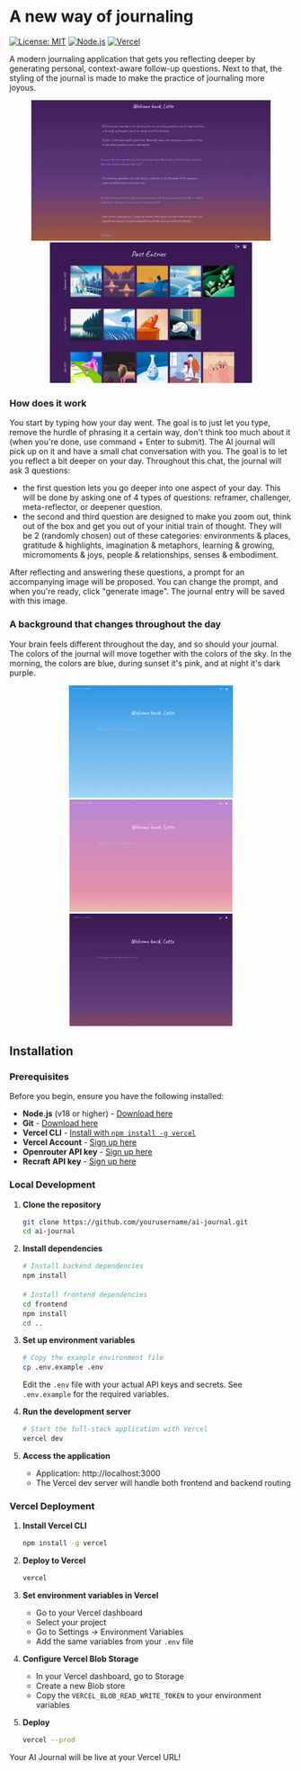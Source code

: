# A new way of journaling

[![License: MIT](https://img.shields.io/badge/License-MIT-yellow.svg)](https://opensource.org/licenses/MIT)
[![Node.js](https://img.shields.io/badge/Node.js-18+-green.svg)](https://nodejs.org/)
[![Vercel](https://img.shields.io/badge/Deployed%20on-Vercel-black.svg)](https://vercel.com/)

A modern journaling application that gets you reflecting deeper by generating personal, context-aware follow-up questions. Next to that, the styling of the journal is made to make the practice of journaling more joyous. 

<p align="center">
  <img src="assets/readme/new-entry-in-action.png" height="250"/>
  <img src="assets/readme/past-entries-view.jpeg" height="250"/>
</p>


### How does it work

You start by typing how your day went. The goal is to just let you type, remove the hurdle of phrasing it a certain way, don't think too much about it (when you're done, use command + Enter to submit).
The AI journal will pick up on it and have a small chat conversation with you. The goal is to let you reflect a bit deeper on your day. Throughout this chat, the journal will ask 3 questions:
- the first question lets you go deeper into one aspect of your day. This will be done by asking one of 4 types of questions: reframer, challenger, meta-reflector, or deepener question.
- the second and third question are designed to make you zoom out, think out of the box and get you out of your initial train of thought. They will be 2 (randomly chosen) out of these categories: environments & places, gratitude & highlights, imagination & metaphors, learning & growing, micromoments & joys, people & relationships, senses & embodiment. 

After reflecting and answering these questions, a prompt for an accompanying image will be proposed. You can change the prompt, and when you're ready, click "generate image". The journal entry will be saved with this image.

### A background that changes throughout the day

Your brain feels different throughout the day, and so should your journal. The colors of the journal will move together with the colors of the sky. In the morning, the colors are blue, during sunset it's pink, and at night it's dark purple. 
<p align="center">
  <img src="assets/readme/landing-page-day.png" height="200"/>
  <img src="assets/readme/landing-page-sunset.png" height="200"/>
  <img src="assets/readme/landing-page-night.png" height="200"/>
</p>


## Installation

### Prerequisites

Before you begin, ensure you have the following installed:
- **Node.js** (v18 or higher) - [Download here](https://nodejs.org/)
- **Git** - [Download here](https://git-scm.com/)
- **Vercel CLI** - [Install with `npm install -g vercel`](https://vercel.com/docs/cli)
- **Vercel Account** - [Sign up here](https://vercel.com/)
- **Openrouter API key** - [Sign up here](https://openrouter.ai/)
- **Recraft API key** - [Sign up here](https://www.recraft.ai/)

### Local Development

1. **Clone the repository**
   ```bash
   git clone https://github.com/yourusername/ai-journal.git
   cd ai-journal
   ```

2. **Install dependencies**
   ```bash
   # Install backend dependencies
   npm install
   
   # Install frontend dependencies
   cd frontend
   npm install
   cd ..
   ```

3. **Set up environment variables**
   ```bash
   # Copy the example environment file
   cp .env.example .env
   ```
   
   Edit the `.env` file with your actual API keys and secrets. See `.env.example` for the required variables.

4. **Run the development server**
   ```bash
   # Start the full-stack application with Vercel
   vercel dev
   ```

5. **Access the application**
   - Application: http://localhost:3000
   - The Vercel dev server will handle both frontend and backend routing

### Vercel Deployment

1. **Install Vercel CLI**
   ```bash
   npm install -g vercel
   ```

2. **Deploy to Vercel**
   ```bash
   vercel
   ```

3. **Set environment variables in Vercel**
   - Go to your Vercel dashboard
   - Select your project
   - Go to Settings → Environment Variables
   - Add the same variables from your `.env` file

4. **Configure Vercel Blob Storage**
   - In your Vercel dashboard, go to Storage
   - Create a new Blob store
   - Copy the `VERCEL_BLOB_READ_WRITE_TOKEN` to your environment variables

5. **Deploy**
   ```bash
   vercel --prod
   ```

Your AI Journal will be live at your Vercel URL!
